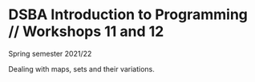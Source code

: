 # DSBA Introduction to Programming // Workshops 11 and 12
Spring semester 2021/22

Dealing with maps, sets and their variations.
